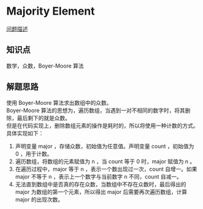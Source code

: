 # Majority Element

[问题描述](https://leetcode.com/problems/majority-element/)

## 知识点

数学，众数，Boyer-Moore 算法

## 解题思路

使用 Boyer-Moore 算法求出数组中的众数。  
Boyer-Moore 算法的思想为，遍历数组，当遇到一对不相同的数字时，将其删除，最后剩下的就是众数。  
但是在代码实现上，删除数组元素的操作是耗时的，所以将使用一种计数的方式。具体实现如下：

1. 声明变量 major ，存储众数，初始值为任意值。声明变量 count ，初始值为 0 ，用于计数。
2. 遍历数组，将数组的元素赋值为 n ，当 count 等于 0 时，major 赋值为 n 。
3. 在遍历过程中，major 等于 n ，表示一个数出现过一次，count 自增一。如果 major 不等于 n ，表示上一个数字与当前数字 n 不同，count 自减一。
4. 无法直到数组中是否真的存在众数，当数组中不存在众数时，最后得出的 major 为数组的第一个元素，所以得出 major 后需要再次遍历数组，计算 major 的出现次数。
